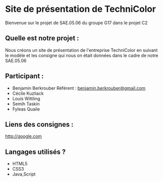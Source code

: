 # Site de présentation de TechniColor 

Bienvenue sur le projet de SAE.05.06 du groupe G17 dans le projet C2

## Quelle est notre projet :

Nous créons un site de présentation de l'entreprise TechniColor en suivant le modèle et les consigne qui nous 
on était données dans le cadre de notre SAE.05.06

## Participant : 
- Benjamin Berkrouber Référent : 
benjamin.berkrouber@gmail.com
- Cécile Kuzliack
- Louis Wittling
- Semih Taskin
- Fyleas Quaile



## Liens des consignes : 

[http://google.com ](https://github.com/SAEC2G17/technicolor/blob/main/Cours_Lato.pdf)



## Langages utilisés ?
- HTML5
- CSS3
- Java,Script
